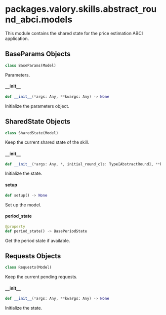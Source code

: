 <a id="packages.valory.skills.abstract_round_abci.models"></a>

# packages.valory.skills.abstract`_`round`_`abci.models

This module contains the shared state for the price estimation ABCI application.

<a id="packages.valory.skills.abstract_round_abci.models.BaseParams"></a>

## BaseParams Objects

```python
class BaseParams(Model)
```

Parameters.

<a id="packages.valory.skills.abstract_round_abci.models.BaseParams.__init__"></a>

#### `__`init`__`

```python
def __init__(*args: Any, **kwargs: Any) -> None
```

Initialize the parameters object.

<a id="packages.valory.skills.abstract_round_abci.models.SharedState"></a>

## SharedState Objects

```python
class SharedState(Model)
```

Keep the current shared state of the skill.

<a id="packages.valory.skills.abstract_round_abci.models.SharedState.__init__"></a>

#### `__`init`__`

```python
def __init__(*args: Any, *, initial_round_cls: Type[AbstractRound], **kwargs: Any) -> None
```

Initialize the state.

<a id="packages.valory.skills.abstract_round_abci.models.SharedState.setup"></a>

#### setup

```python
def setup() -> None
```

Set up the model.

<a id="packages.valory.skills.abstract_round_abci.models.SharedState.period_state"></a>

#### period`_`state

```python
@property
def period_state() -> BasePeriodState
```

Get the period state if available.

<a id="packages.valory.skills.abstract_round_abci.models.Requests"></a>

## Requests Objects

```python
class Requests(Model)
```

Keep the current pending requests.

<a id="packages.valory.skills.abstract_round_abci.models.Requests.__init__"></a>

#### `__`init`__`

```python
def __init__(*args: Any, **kwargs: Any) -> None
```

Initialize the state.

